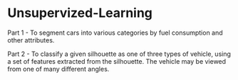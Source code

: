 # Unsupervized-Learning

Part 1 - To segment cars into various categories by fuel consumption and other attributes. 

Part 2 - To classify a given silhouette as one of three types of vehicle, using a set of features extracted from the silhouette. The vehicle may be viewed from one of many different angles.
